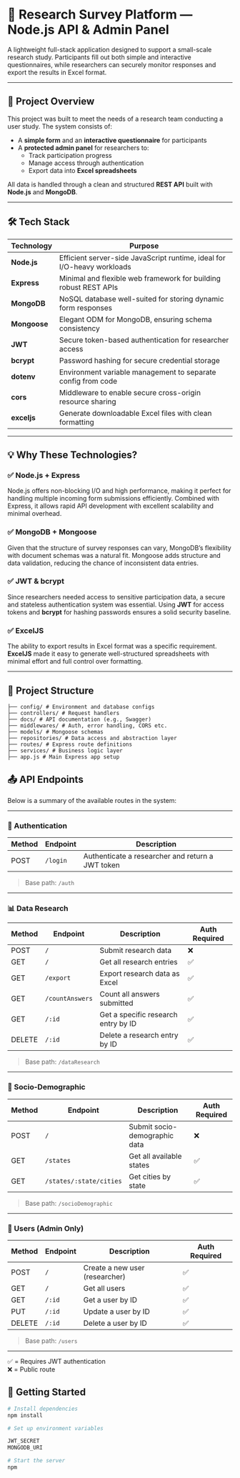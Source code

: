 # 🧠 Research Survey Platform — Node.js API & Admin Panel

A lightweight full-stack application designed to support a small-scale research study. Participants fill out both simple and interactive questionnaires, while researchers can securely monitor responses and export the results in Excel format.

---

## 🚀 Project Overview

This project was built to meet the needs of a research team conducting a user study. The system consists of:

- A **simple form** and an **interactive questionnaire** for participants
- A **protected admin panel** for researchers to:
  - Track participation progress
  - Manage access through authentication
  - Export data into **Excel spreadsheets**

All data is handled through a clean and structured **REST API** built with **Node.js** and **MongoDB**.

---

## 🛠️ Tech Stack

| Technology     | Purpose                                                                 |
|----------------|-------------------------------------------------------------------------|
| **Node.js**    | Efficient server-side JavaScript runtime, ideal for I/O-heavy workloads |
| **Express**    | Minimal and flexible web framework for building robust REST APIs        |
| **MongoDB**    | NoSQL database well-suited for storing dynamic form responses           |
| **Mongoose**   | Elegant ODM for MongoDB, ensuring schema consistency                    |
| **JWT**        | Secure token-based authentication for researcher access                 |
| **bcrypt**     | Password hashing for secure credential storage                          |
| **dotenv**     | Environment variable management to separate config from code            |
| **cors**       | Middleware to enable secure cross-origin resource sharing               |
| **exceljs**    | Generate downloadable Excel files with clean formatting                 |

---

## 💡 Why These Technologies?

### ✅ Node.js + Express  
Node.js offers non-blocking I/O and high performance, making it perfect for handling multiple incoming form submissions efficiently. Combined with Express, it allows rapid API development with excellent scalability and minimal overhead.

### ✅ MongoDB + Mongoose  
Given that the structure of survey responses can vary, MongoDB’s flexibility with document schemas was a natural fit. Mongoose adds structure and data validation, reducing the chance of inconsistent data entries.

### ✅ JWT & bcrypt  
Since researchers needed access to sensitive participation data, a secure and stateless authentication system was essential. Using **JWT** for access tokens and **bcrypt** for hashing passwords ensures a solid security baseline.

### ✅ ExcelJS  
The ability to export results in Excel format was a specific requirement. **ExcelJS** made it easy to generate well-structured spreadsheets with minimal effort and full control over formatting.

---

## 🧱 Project Structure

```
├── config/ # Environment and database configs
├── controllers/ # Request handlers
├── docs/ # API documentation (e.g., Swagger)
├── middlewares/ # Auth, error handling, CORS etc.
├── models/ # Mongoose schemas
├── repositories/ # Data access and abstraction layer
├── routes/ # Express route definitions
├── services/ # Business logic layer
├── app.js # Main Express app setup
```

## 📤 API Endpoints

Below is a summary of the available routes in the system:

---

### 🔐 Authentication

| Method | Endpoint     | Description                  |
|--------|--------------|------------------------------|
| POST   | `/login`     | Authenticate a researcher and return a JWT token |

> Base path: `/auth`

---

### 📊 Data Research

| Method | Endpoint           | Description                              | Auth Required |
|--------|--------------------|------------------------------------------|---------------|
| POST   | `/`                | Submit research data                     | ❌            |
| GET    | `/`                | Get all research entries                 | ✅            |
| GET    | `/export`          | Export research data as Excel            | ✅            |
| GET    | `/countAnswers`    | Count all answers submitted              | ✅            |
| GET    | `/:id`             | Get a specific research entry by ID      | ✅            |
| DELETE | `/:id`             | Delete a research entry by ID            | ✅            |

> Base path: `/dataResearch`

---

### 🧍 Socio-Demographic

| Method | Endpoint                           | Description                          | Auth Required |
|--------|------------------------------------|--------------------------------------|---------------|
| POST   | `/`                                | Submit socio-demographic data        | ❌            |
| GET    | `/states`                          | Get all available states             | ✅            |
| GET    | `/states/:state/cities`            | Get cities by state                  | ✅            |

> Base path: `/socioDemographic`

---

### 👥 Users (Admin Only)

| Method | Endpoint       | Description                   | Auth Required |
|--------|----------------|-------------------------------|---------------|
| POST   | `/`            | Create a new user (researcher)| ✅            |
| GET    | `/`            | Get all users                 | ✅            |
| GET    | `/:id`         | Get a user by ID              | ✅            |
| PUT    | `/:id`         | Update a user by ID           | ✅            |
| DELETE | `/:id`         | Delete a user by ID           | ✅            |

> Base path: `/users`

---

✅ = Requires JWT authentication  
❌ = Public route


## 🧪 Getting Started

```bash
# Install dependencies
npm install

# Set up environment variables

JWT_SECRET
MONGODB_URI

# Start the server
npm 